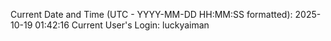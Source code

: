 Current Date and Time (UTC - YYYY-MM-DD HH:MM:SS formatted): 2025-10-19 01:42:16
Current User's Login: luckyaiman
